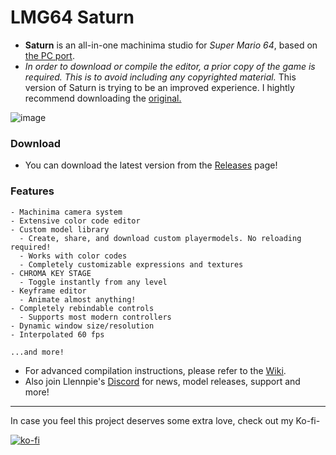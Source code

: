 # LMG64 Saturn

- **Saturn** is an all-in-one machinima studio for *Super Mario 64*, based on [the PC port](https://github.com/sm64pc/sm64ex).
- *In order to download or compile the editor, a prior copy of the game is required. This is to avoid including any copyrighted material.*
This version of Saturn is trying to be an improved experience. I hightly recommend downloading the [original.](https://github.com/Llennpie/Saturn/releases/latest)

![image](https://github.com/Llennpie/Saturn/assets/44985633/e671b48a-e1c3-446a-9cff-0c76f49d069a)

### Download

- You can download the latest version from the [Releases](https://github.com/CreepaTate/LMG64-Saturn/releases/latest) page!

### Features

```
- Machinima camera system
- Extensive color code editor
- Custom model library
  - Create, share, and download custom playermodels. No reloading required!
  - Works with color codes
  - Completely customizable expressions and textures
- CHROMA KEY STAGE
  - Toggle instantly from any level
- Keyframe editor
  - Animate almost anything!
- Completely rebindable controls
  - Supports most modern controllers
- Dynamic window size/resolution
- Interpolated 60 fps
  
...and more!
```

- For advanced compilation instructions, please refer to the [Wiki](https://github.com/Llennpie/Saturn/wiki).
- Also join Llennpie's [Discord](https://discord.gg/rGqREG2kYv) for news, model releases, support and more!

---

In case you feel this project deserves some extra love, check out my Ko-fi-

[![ko-fi](https://ko-fi.com/img/githubbutton_sm.svg)](https://ko-fi.com/J3J05B5WR)
